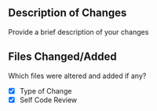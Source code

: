 ## Description of Changes
Provide a brief description of your changes

## Files Changed/Added
Which files were altered and added if any?

- [X] Type of Change
- [X] Self Code Review

